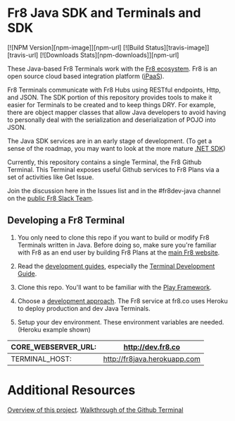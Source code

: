# Fr8 Java SDK and Terminals and SDK


[![NPM Version][npm-image]][npm-url]
[![Build Status][travis-image]][travis-url]
[![Downloads Stats][npm-downloads]][npm-url]

These Java-based Fr8 Terminals work with the [Fr8 ecosystem](http://www.fr8.co). Fr8 is an open source cloud based integration platform ([iPaaS](https://en.wikipedia.org/wiki/Cloud-based_integration)).

Fr8 Terminals communicate with Fr8 Hubs using RESTful endpoints, Http, and JSON. The SDK portion of this repository provides tools to make it easier for Terminals to be created and to keep things DRY. For example, there are object mapper classes that allow Java developers to avoid having to personally deal with the serialization and deserialization of POJO into JSON.

The Java SDK services are in an early stage of development. (To get a sense of the roadmap, you may want to look at the more mature [.NET SDK](https://github.com/Fr8org/Fr8Core/blob/master/Docs/ForDevelopers/SDK/.NET/Home.md))


Currently, this repository contains a single Terminal, the Fr8 Github Terminal. This Terminal exposes useful Github services to Fr8 Plans via a set of activities like Get Issue.

Join the discussion here in the Issues list and in the #fr8dev-java channel on the [public Fr8 Slack Team](http://slack.fr8.co).


## Developing a Fr8 Terminal


1) You only need to clone this repo if you want to build or modify Fr8 Terminals written in Java. Before doing so, make sure you're familiar with Fr8 as an end user by building Fr8 Plans at the [main Fr8 website](http://fr8.co).

2) Read the [development guides](https://github.com/Fr8org/Fr8Core/blob/master/Docs/ForDevelopers/DevGuideHome.md), especially the [Terminal Development Guide](https://github.com/Fr8org/Fr8Core/blob/master/Docs/ForDevelopers/DevelopmentGuides/TerminalDevelopmentGuide.md).

3) Clone this repo. You'll want to be familiar with the  [Play Framework](https://www.playframework.com). 

4) Choose a [development approach](https://github.com/Fr8org/Fr8Core/blob/master/Docs/ForDevelopers/DevelopmentGuides/ChoosingADevelopmentApproach.md).  The Fr8 service at fr8.co uses Heroku to deploy production and dev Java Terminals.  




6) Setup your dev environment. These environment variables are needed. (Heroku example shown)

| CORE_WEBSERVER_URL: | http://dev.fr8.co |
|---|---|
| TERMINAL_HOST: | http://fr8java.herokuapp.com |

Additional Resources
====================
[Overview of this project](/docs/Home.md).
[Walkthrough of the Github Terminal](/docs/Github_use_case.md)

